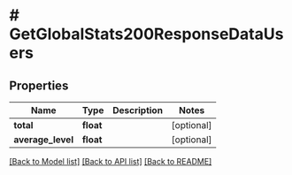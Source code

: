 # # GetGlobalStats200ResponseDataUsers

## Properties

Name | Type | Description | Notes
------------ | ------------- | ------------- | -------------
**total** | **float** |  | [optional]
**average_level** | **float** |  | [optional]

[[Back to Model list]](../../README.md#models) [[Back to API list]](../../README.md#endpoints) [[Back to README]](../../README.md)
